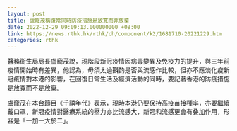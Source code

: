 ```yaml
---
layout: post
title: 盧寵茂稱復常同時防疫措施是放寬而非放棄
date: 2022-12-29 09:09:13.000000000 +08:00
link: https://news.rthk.hk/rthk/ch/component/k2/1681710-20221229.htm
categories: rthk
---
```


醫務衞生局局長盧寵茂說，現階段新冠疫情因病毒變異及免疫力的提升，與三年前疫情開始時有差異，他認為，毋須太過斟酌是否與流感作比較，但亦不應淡化疫新冠疫情對本港的影響，在回復日常生活及經濟活動的同時，要記著香港的防疫措施是放寬而不是放棄。

盧寵茂在本台節目《千禧年代》表示，現時本港仍要保持高疫苗接種率，亦要繼續戴口罩，新冠疫情對醫療系統的壓力亦比流感大，新冠和流感更會有叠加作用，形容是「一加一大於二」。
